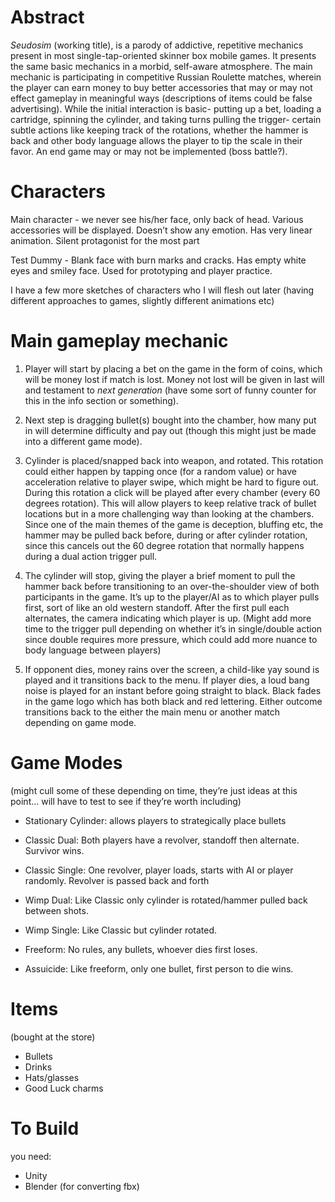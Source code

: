 # Abstract 

_Seudosim_ (working title), is a parody of addictive, repetitive mechanics present in most single-tap-oriented skinner box mobile games. It presents the same basic mechanics in a morbid, self-aware atmosphere. The main mechanic is participating in competitive Russian Roulette matches, wherein the player can earn money to buy better accessories that may or may not effect gameplay in meaningful ways (descriptions of items could be false advertising). While the initial interaction is basic- putting up a bet, loading a cartridge, spinning the cylinder, and taking turns pulling the trigger- certain subtle actions like keeping track of the rotations, whether the hammer is back and other body language allows the player to tip the scale in their favor. An end game may or may not be implemented (boss battle?).


# Characters

Main character - we never see his/her face, only back of head. Various accessories will be displayed. Doesn’t show any emotion. Has very linear animation. Silent protagonist for the most part

Test Dummy - Blank face with burn marks and cracks. Has empty white eyes and smiley face. Used for prototyping and player practice.

I have a few more sketches of characters who I will flesh out later (having different approaches to games, slightly different animations etc)


# Main gameplay mechanic

1. Player will start by placing a bet on the game in the form of coins, which will be money lost if match is lost. Money not lost will be given in last will and testament to _next generation_ (have some sort of funny counter for this in the info section or something).

2. Next step is dragging bullet(s) bought into the chamber, how many put in will determine difficulty and pay out (though this might just be made into a different game mode).

3. Cylinder is placed/snapped back into weapon, and rotated. This rotation could either happen by tapping once (for a random value) or have acceleration relative to player swipe, which might be hard to figure out. During this rotation a click will be played after every chamber (every 60 degrees rotation). This will allow players to keep relative track of bullet locations but in a more challenging way than looking at the chambers. Since one of the main themes of the game is deception, bluffing etc, the hammer may be pulled back before, during or after cylinder rotation, since this cancels out the 60 degree rotation that normally happens during a dual action trigger pull.

4. The cylinder will stop, giving the player a brief moment to pull the hammer back before transitioning to an over-the-shoulder view of both participants in the game. It’s up to the player/AI as to which player pulls first, sort of like an old western standoff. After the first pull each alternates, the camera indicating which player is up. (Might add more time to the trigger pull depending on whether it’s in single/double action since double requires more pressure, which could add more nuance to body language between players)

5. If opponent dies, money rains over the screen, a child-like yay sound is played and it transitions back to the menu. If player dies, a loud bang noise is played for an instant before going straight to black. Black fades in the game logo which has both black and red lettering. Either outcome transitions back to the either the main menu or another match depending on game mode.


# Game Modes

(might cull some of these depending on time, they’re just ideas at this point… will have to test to see if they’re worth including)

- Stationary Cylinder: allows players to strategically place bullets

- Classic Dual: Both players have a revolver, standoff then alternate. Survivor wins.

- Classic Single: One revolver, player loads, starts with AI or player randomly. Revolver is passed back and forth

- Wimp Dual: Like Classic only cylinder is rotated/hammer pulled back between shots.

- Wimp Single: Like Classic but cylinder rotated.

- Freeform: No rules, any bullets, whoever dies first loses.

- Assuicide: Like freeform, only one bullet, first person to die wins.


# Items
(bought at the store)

- Bullets
- Drinks
- Hats/glasses
- Good Luck charms


# To Build
you need:
- Unity
- Blender (for converting fbx)
